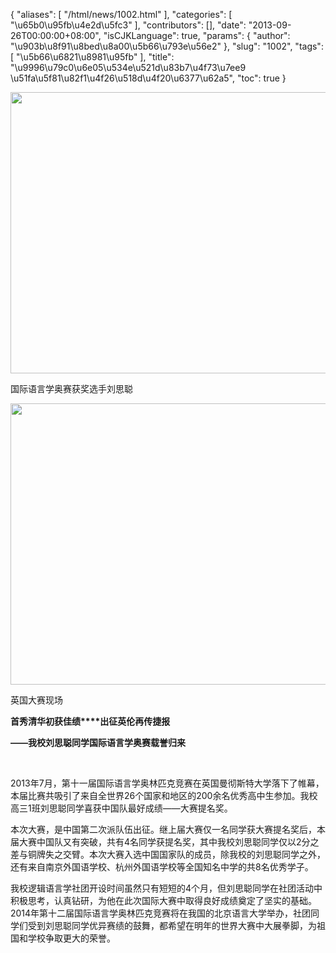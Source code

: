 {
    "aliases": [
        "/html/news/1002.html"
    ],
    "categories": [
        "\u65b0\u95fb\u4e2d\u5fc3"
    ],
    "contributors": [],
    "date": "2013-09-26T00:00:00+08:00",
    "isCJKLanguage": true,
    "params": {
        "author": "\u903b\u8f91\u8bed\u8a00\u5b66\u793e\u56e2"
    },
    "slug": "1002",
    "tags": [
        "\u5b66\u6821\u8981\u95fb"
    ],
    "title": "\u9996\u79c0\u6e05\u534e\u521d\u83b7\u4f73\u7ee9 \u51fa\u5f81\u82f1\u4f26\u518d\u4f20\u6377\u62a5",
    "toc": true
}


<img
    src="https://cdn.tfls.online/mirror/full/f47867b39065c761bfcd75e9131b1153d0b11129.jpg"
    style="display:block;margin-left:auto;margin-right:auto;"
    decoding="async"
    fetchpriority="auto"
    loading="lazy"
    height="450"
    width="600"
/>




国际语言学奥赛获奖选手刘思聪





<img
    src="https://cdn.tfls.online/mirror/full/9334bc0b2f53f2178215fe001c98326bbfd90379.jpg"
    style="display:block;margin-left:auto;margin-right:auto;"
    decoding="async"
    fetchpriority="auto"
    loading="lazy"
    height="450"
    width="600"
/>




英国大赛现场




  






  





**首秀清华初获佳绩****出征英伦再传捷报**




**——我校刘思聪同学国际语言学奥赛载誉归来**




 




2013年7月，第十一届国际语言学奥林匹克竞赛在英国曼彻斯特大学落下了帷幕，本届比赛共吸引了来自全世界26个国家和地区的200余名优秀高中生参加。我校高三1班刘思聪同学喜获中国队最好成绩——大赛提名奖。




本次大赛，是中国第二次派队伍出征。继上届大赛仅一名同学获大赛提名奖后，本届大赛中国队又有突破，共有4名同学获提名奖，其中我校刘思聪同学仅以2分之差与铜牌失之交臂。本次大赛入选中国国家队的成员，除我校的刘思聪同学之外，还有来自南京外国语学校、杭州外国语学校等全国知名中学的共8名优秀学子。




我校逻辑语言学社团开设时间虽然只有短短的4个月，但刘思聪同学在社团活动中积极思考，认真钻研，为他在此次国际大赛中取得良好成绩奠定了坚实的基础。2014年第十二届国际语言学奥林匹克竞赛将在我国的北京语言大学举办，社团同学们受到刘思聪同学优异赛绩的鼓舞，都希望在明年的世界大赛中大展拳脚，为祖国和学校争取更大的荣誉。




  



